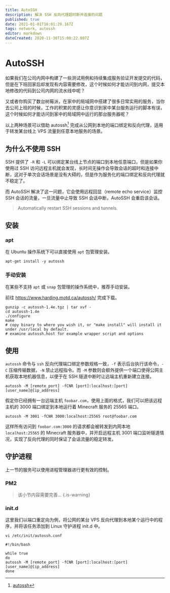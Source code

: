 ```yaml
---
title: AutoSSH
description: 解决 SSH 反向代理超时断开连接的问题
published: true
date: 2021-01-01T16:01:29.167Z
tags: network, autossh
editor: markdown
dateCreated: 2020-11-30T15:00:22.007Z
---
```


# AutoSSH

如果我们在公司内网中构建了一些测试用例和持续集成服务验证开发提交的代码，但是在下班回家后却发现有内容需要修改，这个时候如何才能访问到内网，提交本地修改的代码到公司内网的流水线中呢？

又或者你购买了数台树莓派，在家中的局域网中搭建了很多日常实用的服务，当你去公司上班的时候，工作的积累的灵感让你意识到家中某台服务运行的脚本有误，这个时候如何才能访问到家中的局域网中运行的那台服务器呢？

以上两种场景可以借助 autossh[^1] 完成从公网到本地的端口绑定和反向代理，适用于转发某台线上 VPS 流量到任意本地服务的场景。

## 为什么不使用 SSH

SSH 提供了 `-R` 和 `-L` 可以绑定某台线上节点的端口到本地任意端口，但是如果你使用过 SSH 访问远程主机就会发现，长时间无操作会导致会话的超时和连接中断，这对于单次会话场景是没有大碍的，但是作为服务化的端口绑定和反向代理就不稳定了。

而 AutoSSH 解决了这一问题，它会使用远程回显（remote echo service）监控 SSH 会话的流量，一旦流量中止导致 SSH 会话中断，AutoSSH 会重启该会话。

> Automatically restart SSH sessions and tunnels.

## 安装

### apt

在 Ubuntu 操作系统下可以直接使用 `apt` 包管理安装。

```
apt-get install -y autossh
```

### 手动安装

在某些不支持 `apt` 或 `snap` 包管理的操作系统中，推荐手动安装。

前往 https://www.harding.motd.ca/autossh/ 完成下载。

```
gunzip -c autossh-1.4e.tgz | tar xvf -
cd autossh-1.4e
./configure
make
# copy binary to where you wish it, or "make install" will install it under /usr/local by default.
# examine autossh.host for example wrapper script and options
```

## 使用

`autossh` 命令与 `ssh` 反向代理端口绑定参数规格一致，`-f` 表示后台执行该命令，`-C` 压缩传输数据，`-N` 禁止远程指令。而 `-M` 参数则会额外提供一个端口使得公网主机获取本地机器信息，以便于在 SSH 隧道中断时让远端主机重新建立连接。

```
autossh -M [remote_port] -fCNR [port]:localhost:[port] [user_name]@[ip_address]
```

假定你已经拥有一台远端主机 `foobar.com`，使用上面的格式，我们可以把该远程主机的 3000 端口绑定到本地运行着 Minecraft 服务的 25565 端口。

```
autossh -M 3001 -fCNR 3000:localhost:25565 root@foobar.com
```

这样所有访问到 `foobar.com:3000` 的请求都会被转发到内网本地 `localhost:25565` 的 Minecraft 服务器中，并开启远程主机 3001 端口监听隧道情况，实现了反向代理的同时保证了会话流量的稳定转发。

## 守护进程

上一节的服务可以使用进程管理器进行更有效的控制。

### PM2

> 该小节内容需要完善...
{.is-warning}

### init.d

这里我们以端口重定向为例，将公网的某台 VPS 反向代理到本地某个运行中的程序，并将该任务添加到 Linux 守护进程 init.d 中。

`vi /etc/init/autossh.conf`

```
#!/bin/bash

while true
do
autossh -M [remote_port] -fCNR [port]:localhost:[port] [user_name]@[ip_address]
done
```

[^1]: [autossh](https://www.harding.motd.ca/autossh/)